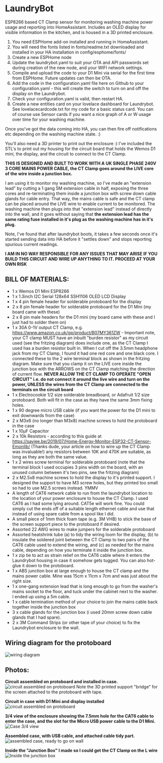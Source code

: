 # LaundryBot
ESP8266 based CT Clamp sensor for monitoring washing machine power usage and reporting into HomeAssistant. Includes an OLED display for visible information in the kitchen, and is housed in a 3D printed enclosure. 

1. You need ESPHome add-on installed and running in HomeAssistant. 
1. You will need the fonts listed in fonts/readme.txt downloaded and installed in your HA installation in config/esphome/fonts/
1. Create a new ESPHome node
1. Update the laundrybot.yaml to suit your OTA and API passwords set during creation of the new node, and your WIFI network settings.
1. Compile and upload the code to your D1 Mini via serial for the first time from ESPHome. Future updates can then be OTA.
1. Add the code in the configuration.yaml file here on Github to your configuration.yaml - this will create the switch to turn on and off the display on the Laundrybot.
1. Check your configuration.yaml is valid, then restart HA.
1. Create a new entities card on your lovelace dashboard for Laundrybot. See lovelacecardcode.txt for my code for a basic status card. You can of course use Sensor cards if you want a nice graph of A or W usage over time for your washing machine.

Once you've got the data coming into HA, you can then fire off notifications etc depending on the washing machine state. :)

You'll also need a 3D printer to print out the enclosure :) I've included the STL's to print out my housing for the circuit board that holds the Wemos D1 mini, the display, and the circuit to connect to the CT Clamp.

**THIS IS DESIGNED AND BUILT TO WORK WITH A UK SINGLE PHASE 240V 3 CORE MAINS POWER CABLE, the CT Clamp goes around the LIVE core of the wire inside a junction box.**

I am using it to monitor my washing machine, so I've made an "extension lead" by cutting a 1 gang 5M extension cable in half, exposing the three cores and re-terminating them inside a junction box with screw down cable glands for cable entry. That way, the mains cable is safe and the CT clamp can be placed around the LIVE wire to enable current to be monitored. The washing machine then plugs into that "extension lead" instead of directly into the wall, and it goes without saying that **the extension lead has the same rating fuse installed in it's plug as the washing machine has in it's plug.**

Note, I've found that after laundrybot boots, it takes a few seconds once it's started sending data into HA before it "settles down" and stops reporting spurious current readings. 

**I AM IN NO WAY RESPONSIBLE FOR ANY ISSUES THAT MAY ARISE IF YOU BUILD THIS CIRCUIT AND WIRE UP ANYTHING TO IT. PROCEED AT YOUR OWN RISK**

## BILL OF MATERIALS:
* 1 x Wemos D1 Mini ESP8266 
* 1 x 1.3inch I2C Serial 128x64 SSH1106 OLED LCD Display  
* 1 x 4 pin female header for solderable protoboard for the display
* 2 x 8 pin female header for solderable protoboard for the D1 Mini (my board came with these)
* 2 x 8 pin male headers for the D1 mini (my board came with these and I just had to solder them on)
* 1 x 30A 0-1V output CT Clamp, e.g. https://www.amazon.co.uk/gp/product/B07MY361ZW - Important note, your CT clamp MUST have an inbuilt "burden resistor" as my circuit used (see the fritzing diagram) does include one, as the CT Clamp I used has a burden resistor built in. When I cut off the 3.5mm headphone jack from my CT Clamp, I found it had one red core and one black core. I connected these to the 2 wire terminal block as shown in the fritzing diagram. Make sure that you clamp it on the LIVE core inside the junction box with the ARROWS on the CT Clamp matching the direction of current flow. **NEVER ALLOW THE CT CLAMP TO OPERATE "OPEN CIRCUIT" i.e. do not connect it around the live wire and turn on the power, UNLESS the wires from the CT Clamp are connected to the terminals on the circuit board**
* 1 x Electrocookie 1/2 size solderable breadboard, or Adafruit 1/2 size protoboard. Both will fit in the case as they have the same 3mm fixing holes.
* 1 x 90 degree micro USB cable (if you want the power for the D1 mini to exit downwards from the case)
* 2 x M3x6 (no longer than M3x8) machine screws to hold the protoboard in the case
* 1 x 10µF Capacitor
* 2 x 10k Resistors - according to this guide at https://savjee.be/2019/07/Home-Energy-Monitor-ESP32-CT-Sensor-Emonlib/ (Thanks dude, your article on how to wire up the CT Clamp was invaluable!) any resistors between 10K and 470K are suitable, as long as they are both the same value.
* 1 x 2 wires screw terminal for solderable protoboard (note that the terminal block I used occupies 3 pins width on the board, with an unused column between it's two pins, see the fritzing diagram)
* 2 x M2.5x8 machine screws to hold the display to it's printed support. I designed the support to have M3 screw holes, but they printed too small so had to use M2.5 screws instead. YMMV
* A length of CAT6 network cable to run from the laundrybot location to the location of your power enclosure to house the CT Clamp. I used CAT6 as I had some lying around. CAT5e will work fine.  You could simply cut the ends off of a suitable length ethernet cable and use that instead of using spare cable from a spool like I did. 
* A small piece of 1mm thick foam tape (e.g. 3M VHB) to stick the base of the screen support piece to the protoboard if desired.
* Assorted 22 AWG wires to make jumpers for the solderable protoboard
* Assorted heatshrink tube (a) to tidy the wiring loom for the display, (b) to insulate the soldered joint between the CT Clamp to two pairs of the CAT6 cable used to extend the wiring, and (c) as needed for the mains cable, depending on how you terminate it inside the junction box.
* 1 x zip tie to act as strain relief on the CAT6 cable where it enters the Laundrybot housing in case it somehow gets tugged. You can also hot-glue it down to the protoboard. 
* 1 x ABS junction box at large enough to house the CT clamp and the mains power cable. Mine was 15cm x 11cm x 7cm and was just about the right size.
* 1 x one-gang extension lead that is long enough to go from the washer's mains socket to the floor, and tuck under the cabinet next to the washer. I ended up using a 5m cable.
* 1 x cable termination method of your choice to join the mains cable back together inside the junction box
* 3 x cable glands for the junction box (i used 20mm screw down cable glands that I had spare).
* 2 x 3M Command Strips (or other tape of your choice) to fix the Laundrybot enclosure to the wall.

## Wiring diagram for the protoboard
![wiring diagram](https://github.com/tallnhairydave/LaundryBot/blob/main/photos/fritzing_diagram.png)

## Photos:
**Circuit assembled on protoboard and installed in case.** 
![circuit assembled on protoboard](https://github.com/tallnhairydave/LaundryBot/blob/main/photos/IMG_1792.jpeg)
Note the 3D printed support "bridge" for the screen attached to the protoboard with tape.

**Circuit in case with D1 Mini and display installed**
![circuit assembled on protoboard](https://github.com/tallnhairydave/LaundryBot/blob/main/photos/IMG_1790.jpeg)

**3/4 view of the enclosure showing the 7.5mm hole for the CAT6 cable to enter the case, and the slot for the Micro USB power cable to the D1 Mini.**
![Case 3/4 view](https://github.com/tallnhairydave/LaundryBot/blob/main/photos/IMG_1793.jpeg)

**Assembled case, with USB cable, and attached cable tidy part.**
![assembled case, ready to go on wall](https://github.com/tallnhairydave/LaundryBot/blob/main/photos/IMG_1789.jpeg)

**Inside the "Junction Box" I made so I could get the CT Clamp on the L wire**
![Inside the junction box](https://github.com/tallnhairydave/LaundryBot/blob/main/photos/IMG_1791.JPG)

